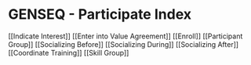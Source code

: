 # GENSEQ - Participate Index

[[Indicate Interest]]
[[Enter into Value Agreement]]
[[Enroll]]
[[Participant Group]]
[[Socializing Before]]
[[Socializing During]]
[[Socializing After]]
[[Coordinate Training]]
[[Skill Group]]